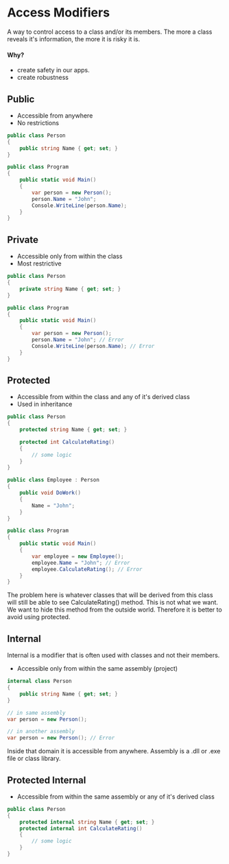 # Access Modifiers

A way to control access to a class and/or its members.
The more a class reveals it's information, the more it is risky it is.

#### Why?
- create safety in our apps.
- create robustness

## Public
- Accessible from anywhere
- No restrictions

```csharp
public class Person
{
	public string Name { get; set; }
}

public class Program
{
	public static void Main()
	{
		var person = new Person();
		person.Name = "John";
		Console.WriteLine(person.Name);
	}
}
```

## Private
- Accessible only from within the class
- Most restrictive

```csharp
public class Person
{
	private string Name { get; set; }
}

public class Program
{
	public static void Main()
	{
		var person = new Person();
		person.Name = "John"; // Error
		Console.WriteLine(person.Name); // Error
	}
}
```

## Protected

- Accessible from within the class and any of it's derived class
- Used in inheritance

```csharp
public class Person
{
	protected string Name { get; set; }

	protected int CalculateRating()
	{
		// some logic
	}
}

public class Employee : Person
{
	public void DoWork()
	{
		Name = "John";
	}
}

public class Program
{
	public static void Main()
	{
		var employee = new Employee();
		employee.Name = "John"; // Error
		employee.CalculateRating(); // Error
	}
}
```

The problem here is whatever classes that will be derived from this class will still be able to see CalculateRating() method. 
This is not what we want. We want to hide this method from the outside world.
Therefore it is better to avoid using protected.

## Internal 

Internal is a modifier that is often used with classes and not their members.
- Accessible only from within the same assembly (project)

```csharp
internal class Person
{
	public string Name { get; set; }
}

// in same assembly
var person = new Person();

// in another assembly
var person = new Person(); // Error
```

Inside that domain it is accessible from anywhere.
Assembly is a .dll or .exe file or class library.

## Protected Internal

- Accessible from within the same assembly or any of it's derived class

```csharp
public class Person
{
	protected internal string Name { get; set; }
	protected internal int CalculateRating()
	{
		// some logic
	}
}